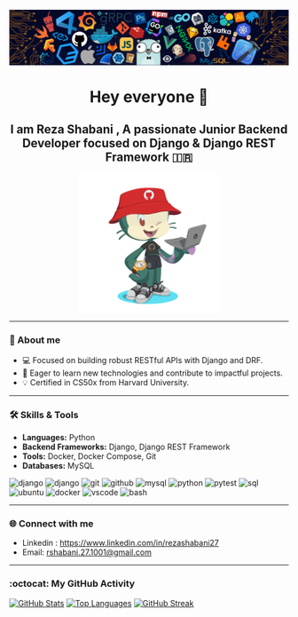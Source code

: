 <p align="center">
<img src="media/header.png" align='center'>
</p>

<div align="center">
  <h1>
    Hey everyone 👋
  </h1>
  <h2>
    I am Reza Shabani , A passionate Junior Backend Developer focused on Django & Django REST Framework 🇮🇷
  </h2>
</div>

<p align="center">
<img src="media/octocat.png" width="50%" height="auto" align='center'>
</p>

---


### 📜 About me

- 💻 Focused on building robust RESTful APIs with Django and DRF.
- 🌱 Eager to learn new technologies and contribute to impactful projects.
- 💡 Certified in CS50x from Harvard University.


---
### 🛠️ Skills & Tools

- **Languages:** Python
- **Backend Frameworks:** Django, Django REST Framework
- **Tools:** Docker, Docker Compose, Git
- **Databases:** MySQL

<p align="left">
<img src="https://cdn.jsdelivr.net/gh/devicons/devicon@latest/icons/django/django-plain.svg" alt="django" width="45" height="45"/>
<img src="https://cdn.jsdelivr.net/gh/devicons/devicon@latest/icons/djangorest/djangorest-line.svg" alt="django" width="50" height="50"/>
<img src="https://cdn.jsdelivr.net/gh/devicons/devicon@latest/icons/git/git-original.svg" alt="git" width="45" height="45"/>
<img src="https://cdn.jsdelivr.net/gh/devicons/devicon@latest/icons/github/github-original.svg" alt="github" width="45" height="45"/>
<img src="https://cdn.jsdelivr.net/gh/devicons/devicon@latest/icons/mysql/mysql-original-wordmark.svg" alt="mysql" width="45" height="45"/>
<img src="https://cdn.jsdelivr.net/gh/devicons/devicon@latest/icons/python/python-original.svg" alt="python" width="45" height="45"/>
<img src="https://cdn.jsdelivr.net/gh/devicons/devicon@latest/icons/pytest/pytest-original-wordmark.svg" alt="pytest" width="45" height="45"/>
<img src="https://cdn.jsdelivr.net/gh/devicons/devicon@latest/icons/sqldeveloper/sqldeveloper-original.svg" alt="sql" width="45" height="45"/>
<img src="https://cdn.jsdelivr.net/gh/devicons/devicon@latest/icons/ubuntu/ubuntu-original.svg" alt="ubuntu" width="45" height="45"/>
<img src="https://cdn.jsdelivr.net/gh/devicons/devicon@latest/icons/docker/docker-original.svg" alt="docker" width="45" height="45"/>
<img src="https://cdn.jsdelivr.net/gh/devicons/devicon/icons/vscode/vscode-original.svg" alt="vscode" width="45" height="45"/>
<img src="https://cdn.jsdelivr.net/gh/devicons/devicon/icons/bash/bash-original.svg" alt="bash" width="45" height="45"/>
</p>

---

### 🌐 Connect with me

- Linkedin : https://www.linkedin.com/in/rezashabani27
- Email: rshabani.27.1001@gmail.com

---

### :octocat: My GitHub Activity
[![GitHub Stats](https://github-readme-stats.vercel.app/api?username=ShabaniReza&show_icons=true&theme=merko&rank_icon=github)](https://github.com/anuraghazra/github-readme-stats)
[![Top Languages](https://github-readme-stats.vercel.app/api/top-langs/?username=ShabaniReza&layout=compact&theme=merko)](https://github.com/anuraghazra/github-readme-stats)
[![GitHub Streak](https://streak-stats.demolab.com?user=ShabaniReza&theme=merko)](https://git.io/streak-stats)

<!--
Here are some ideas to get you started:

- 🔭 I’m currently working on ...
- 🌱 I’m currently learning ...
- 👯 I’m looking to collaborate on ...
- 🤔 I’m looking for help with ...
- 💬 Ask me about ...
- 📫 How to reach me: ...
- 😄 Pronouns: ...
- ⚡ Fun fact: ...
-->
